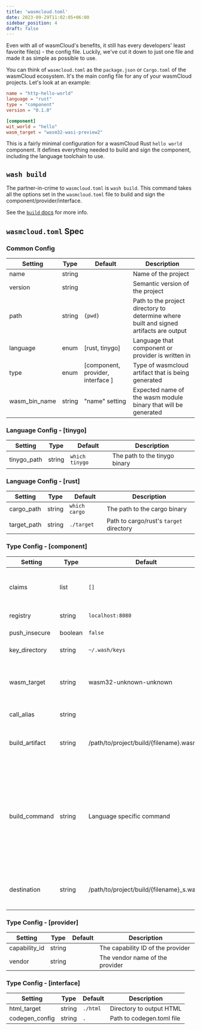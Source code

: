 ```yaml
---
title: 'wasmcloud.toml'
date: 2023-09-29T11:02:05+06:00
sidebar_position: 4
draft: false
---
```


Even with all of wasmCloud's benefits, it still has every developers' least favorite file(s) - the config file. Luckily, we've cut it down to just one file and made it as simple as possible to use.

You can think of `wasmcloud.toml` as the `package.json` or `Cargo.toml` of the wasmCloud ecosystem. It's the main config file for any of your wasmCloud projects. Let's look at an example:

```toml
name = "http-hello-world"
language = "rust"
type = "component"
version = "0.1.0"

[component]
wit_world = "hello"
wasm_target = "wasm32-wasi-preview2"
```

This is a fairly minimal configuration for a wasmCloud Rust `hello world` component. It defines everything needed to build and sign the component, including the language toolchain to use.

## `wash build`

The partner-in-crime to `wasmcloud.toml` is `wash build`. This command takes all the options set in the `wasmcloud.toml` file to build and sign the component/provider/interface.

See the [`build` docs](https://github.com/wasmCloud/wasmCloud/tree/main/crates/wash-cli#build) for more info.

## `wasmcloud.toml` Spec

### Common Config

| Setting       | Type   | Default                       | Description                                                                            |
| ------------- | ------ | ----------------------------- | -------------------------------------------------------------------------------------- |
| name          | string |                               | Name of the project                                                                    |
| version       | string |                               | Semantic version of the project                                                        |
| path          | string | `{pwd}`                       | Path to the project directory to determine where built and signed artifacts are output |
| language      | enum   | [rust, tinygo]                | Language that component or provider is written in                                          |
| type          | enum   | [component, provider, interface ] | Type of wasmcloud artifact that is being generated                                     |
| wasm_bin_name | string | "name" setting                | Expected name of the wasm module binary that will be generated                         |

### Language Config - [tinygo]

| Setting     | Type   | Default        | Description                   |
| ----------- | ------ | -------------- | ----------------------------- |
| tinygo_path | string | `which tinygo` | The path to the tinygo binary |

### Language Config - [rust]

| Setting     | Type   | Default       | Description                             |
| ----------- | ------ | ------------- | --------------------------------------- |
| cargo_path  | string | `which cargo` | The path to the cargo binary            |
| target_path | string | `./target`    | Path to cargo/rust's `target` directory |

### Type Config - [component]

| Setting        | Type    | Default                                   | Description                                                                                                                                                                                                                                                                                                                   |
| -------------- | ------- | ----------------------------------------- | ----------------------------------------------------------------------------------------------------------------------------------------------------------------------------------------------------------------------------------------------------------------------------------------------------------------------------- |
| claims         | list    | `[]`                                      | The list of provider claims that this component requires. eg. ["wasmcloud:httpserver", "wasmcloud:blobstore"]                                                                                                                                                                                                                     |
| registry       | string  | `localhost:8080`                          | The registry to push to. eg. "localhost:8080"                                                                                                                                                                                                                                                                                 |
| push_insecure  | boolean | `false`                                   | Whether to push to the registry insecurely                                                                                                                                                                                                                                                                                    |
| key_directory  | string  | `~/.wash/keys`                            | The directory to store the private signing keys in                                                                                                                                                                                                                                                                            |
| wasm_target    | string  | wasm32-unknown-unknown                    | Compile target. Can be one of: wasm32-unknown-unknown, wasm32-wasi-preview1, wasm32-wasi-preview2                                                                                                                                                                                                                             |
| call_alias     | string  |                                           | The call alias of the component                                                                                                                                                                                                                                                                                                   |
| build_artifact | string  | /path/to/project/build/{filename}.wasm    | Optional override path where `wash` can expect to find the built and unsigned WebAssembly artifact                                                                                                                                                                                                                            |
| build_command  | string  | Language specific command                 | Optional command to run instead of inferring the default language toolchain build command. Supports commands in the format of `command ...arg`. `wash` expects that the build command will result in an artifact under the project `build` folder named either `{wasm_bin_name}.wasm` if supplied or `{name}.wasm` otherwise. |
| destination    | string  | /path/to/project/build/{filename}\_s.wasm | File path to output the destination WebAssembly artifact after building and signing.                                                                                                                                                                                                                                          |

### Type Config - [provider]

| Setting       | Type   | Default | Description                       |
| ------------- | ------ | ------- | --------------------------------- |
| capability_id | string |         | The capability ID of the provider |
| vendor        | string |         | The vendor name of the provider   |

### Type Config - [interface]

| Setting        | Type   | Default  | Description               |
| -------------- | ------ | -------- | ------------------------- |
| html_target    | string | `./html` | Directory to output HTML  |
| codegen_config | string | `.`      | Path to codegen.toml file |

